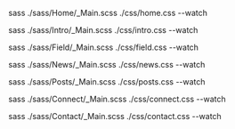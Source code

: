 <!-- run sass HOME -->

sass ./sass/Home/\_Main.scss ./css/home.css --watch

<!-- run sass INTRO -->

sass ./sass/Intro/\_Main.scss ./css/intro.css --watch

<!-- run sass FIELD -->

sass ./sass/Field/\_Main.scss ./css/field.css --watch

<!-- run sass NEWS -->

sass ./sass/News/\_Main.scss ./css/news.css --watch

 <!-- run sass POSTS -->

sass ./sass/Posts/\_Main.scss ./css/posts.css --watch

<!-- run sass CONNECT -->

sass ./sass/Connect/_Main.scss ./css/connect.css --watch

<!-- run sass CONTACT -->

sass ./sass/Contact/_Main.scss ./css/contact.css --watch